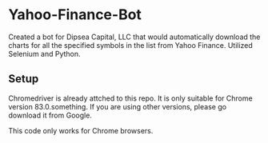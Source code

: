 # Yahoo-Finance-Bot
Created a bot for Dipsea Capital, LLC that would automatically download the charts for all the specified symbols in the list from Yahoo Finance. Utilized Selenium and Python. 

## Setup
Chromedriver is already attched to this repo. It is only suitable for Chrome version 83.0.something. If you are using other versions, please go download it from Google.

This code only works for Chrome browsers.
